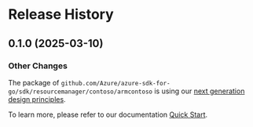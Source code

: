 # Release History

## 0.1.0 (2025-03-10)
### Other Changes

The package of `github.com/Azure/azure-sdk-for-go/sdk/resourcemanager/contoso/armcontoso` is using our [next generation design principles](https://azure.github.io/azure-sdk/general_introduction.html).

To learn more, please refer to our documentation [Quick Start](https://aka.ms/azsdk/go/mgmt).